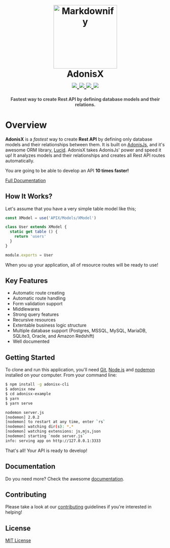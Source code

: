 <h1 align="center">
  <br>
  <a href="https://adonisx.github.io">
    <img src="https://adonisx.github.io/logo.png" alt="Markdownify" width="200">
  </a>
  <br>
  AdonisX
  <br>
  <a href="https://travis-ci.org/adonisx/adonisx" target="_blank">
    <img src="https://travis-ci.org/adonisx/adonisx.svg?branch=master">
  </a>
  <a href="https://sonarcloud.io/dashboard?id=ozziest_apix" target="_blank">
    <img src="https://sonarcloud.io/api/project_badges/measure?project=ozziest_apix&metric=alert_status">
  </a>
  <a href="https://github.com/adonisx/adonisx/issues" target="_blank">
    <img src="https://img.shields.io/github/issues/adonisx/adonisx.svg">
  </a>
  <a href="https://opensource.org/licenses/MIT" target="_blank">
    <img src="https://img.shields.io/badge/license-MIT-blue.svg">
  </a>
</h1>

<h4 align="center" style="color: #444">
  Fastest way to create Rest API by defining database models and their relations.
</h4>

# Overview

**AdonisX** is a *fastest* way to create **Rest API** by defining only database models and their relationships between them. It is built on [AdonisJs](https://adonisjs.com), and it's awesome ORM library, [Lucid](https://adonisjs.com/docs/4.1/lucid). AdonisX takes AdonisJs' power and speed it up! It analyzes models and their relationships and creates all Rest API routes automatically.

You are going to be able to develop an API **10 times faster!**

[Full Documentation](https://adonisx.github.io)

## How It Works?

Let's assume that you have a very simple table model like this;

```js
const XModel = use('APIX/Models/XModel')

class User extends XModel {
  static get table () {
    return 'users'
  }
}

module.exports = User
```

When you up your application, all of resource routes will be ready to use!

## Key Features

- Automatic route creating
- Automatic route handling
- Form validation support
- Middlewares
- Strong query features
- Recursive resources
- Extentable business logic structure
- Multiple database support (Postgres, MSSQL, MySQL, MariaDB, SQLite3, Oracle, and Amazon Redshift)
- Well documented

## Getting Started

To clone and run this application, you'll need [Git](https://git-scm.com/), [Node.js](https://nodejs.org) and [nodemon](https://www.npmjs.com/package/nodemon) installed on your computer. From your command line:

```bash
$ npm install -g adonisx-cli
$ adonisx new
$ cd adonisx-example
$ yarn
$ yarn serve

nodemon server.js
[nodemon] 2.0.2
[nodemon] to restart at any time, enter `rs`
[nodemon] watching dir(s): *.*
[nodemon] watching extensions: js,mjs,json
[nodemon] starting `node server.js`
info: serving app on http://127.0.0.1:3333
```

That's all! Your API is ready to develop!

## Documentation

Do you need more? Check the awesome [documentation](https://adonisx.github.io).

## Contributing

Please take a look at our [contributing](https://adonisx.github.io/01-introduction/#contribution-guide) guidelines if you're interested in helping!


## License

[MIT License](LICENSE)

